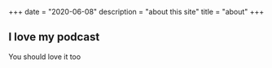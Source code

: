 +++
date = "2020-06-08"
description = "about this site"
title = "about"
+++

## I love my podcast
You should love it too
